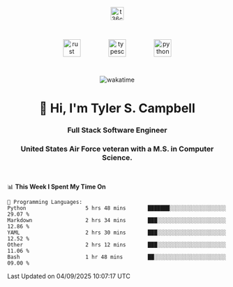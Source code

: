 <p align="center">
<a href="https://www.linkedin.com/in/t36campbell" target="blank"><img align="center" src="https://ik.imagekit.io/t36campbell/Portfolio/linkedin.png.original_m8bbGgPh6.png" alt="t36campbell" height="30" width="30" /></a>
</p>
<p align="center">
    <img src="https://rustacean.net/assets/rustacean-orig-noshadow.svg" alt="rust" width="40" height="40" style="margin: 6%;" />
    <img src="https://cdn.worldvectorlogo.com/logos/typescript.svg" alt="typescript" width="40" height="40" style="margin: 6%;" />
    <img src="https://cdn.worldvectorlogo.com/logos/python-5.svg" alt="python" width="40" height="40" style="margin: 6%;" />
</p>
<div align="center">
  
  ![wakatime](https://wakatime.com/badge/user/738aac7f-8868-4bc3-a1df-4c36703ee4b6.svg)
  
</div>

<h1 align="center">👋 Hi, I'm Tyler S. Campbell</h1>
<h3 align="center">Full Stack Software Engineer</h3>
<h3 align="center">United States Air Force veteran with a M.S. in Computer Science.</h3>
<br>

<!--START_SECTION:waka-->
📊 **This Week I Spent My Time On** 

```text
💬 Programming Languages: 
Python                   5 hrs 48 mins       ███████░░░░░░░░░░░░░░░░░░   29.07 % 
Markdown                 2 hrs 34 mins       ███░░░░░░░░░░░░░░░░░░░░░░   12.86 % 
YAML                     2 hrs 30 mins       ███░░░░░░░░░░░░░░░░░░░░░░   12.52 % 
Other                    2 hrs 12 mins       ███░░░░░░░░░░░░░░░░░░░░░░   11.06 % 
Bash                     1 hr 48 mins        ██░░░░░░░░░░░░░░░░░░░░░░░   09.00 % 
```


 Last Updated on 04/09/2025 10:07:17 UTC
<!--END_SECTION:waka-->
